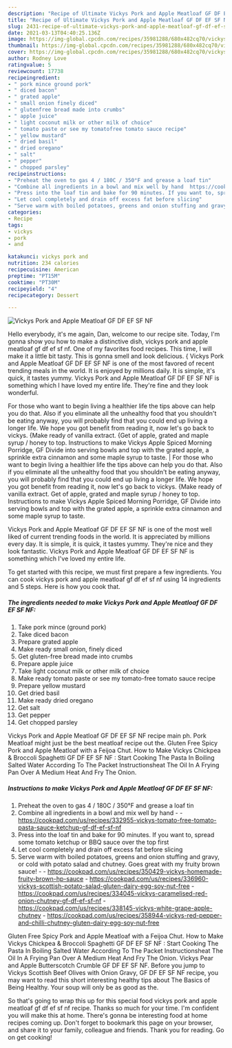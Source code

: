 ```yaml
---
description: "Recipe of Ultimate Vickys Pork and Apple Meatloaf GF DF EF SF NF"
title: "Recipe of Ultimate Vickys Pork and Apple Meatloaf GF DF EF SF NF"
slug: 2431-recipe-of-ultimate-vickys-pork-and-apple-meatloaf-gf-df-ef-sf-nf
date: 2021-03-13T04:40:25.136Z
image: https://img-global.cpcdn.com/recipes/35981288/680x482cq70/vickys-pork-and-apple-meatloaf-gf-df-ef-sf-nf-recipe-main-photo.jpg
thumbnail: https://img-global.cpcdn.com/recipes/35981288/680x482cq70/vickys-pork-and-apple-meatloaf-gf-df-ef-sf-nf-recipe-main-photo.jpg
cover: https://img-global.cpcdn.com/recipes/35981288/680x482cq70/vickys-pork-and-apple-meatloaf-gf-df-ef-sf-nf-recipe-main-photo.jpg
author: Rodney Love
ratingvalue: 5
reviewcount: 17738
recipeingredient:
- " pork mince ground pork"
- " diced bacon"
- " grated apple"
- " small onion finely diced"
- " glutenfree bread made into crumbs"
- " apple juice"
- " light coconut milk or other milk of choice"
- " tomato paste or see my tomatofree tomato sauce recipe"
- " yellow mustard"
- " dried basil"
- " dried oregano"
- " salt"
- " pepper"
- " chopped parsley"
recipeinstructions:
- "Preheat the oven to gas 4 / 180C / 350°F and grease a loaf tin"
- "Combine all ingredients in a bowl and mix well by hand  https://cookpad.com/us/recipes/332955-vickys-tomato-free-tomato-pasta-sauce-ketchup-gf-df-ef-sf-nf"
- "Press into the loaf tin and bake for 90 minutes. If you want to, spread some tomato ketchup or BBQ sauce over the top first"
- "Let cool completely and drain off excess fat before slicing"
- "Serve warm with boiled potatoes, greens and onion stuffing and gravy, or cold with potato salad and chutney. Goes great with my fruity brown sauce!  https://cookpad.com/us/recipes/350429-vickys-homemade-fruity-brown-hp-sauce https://cookpad.com/us/recipes/336960-vickys-scottish-potato-salad-gluten-dairy-egg-soy-nut-free https://cookpad.com/us/recipes/334045-vickys-caramelised-red-onion-chutney-gf-df-ef-sf-nf https://cookpad.com/us/recipes/338145-vickys-white-grape-apple-chutney https://cookpad.com/us/recipes/358944-vickys-red-pepper-and-chilli-chutney-gluten-dairy-egg-soy-nut-free"
categories:
- Recipe
tags:
- vickys
- pork
- and

katakunci: vickys pork and 
nutrition: 234 calories
recipecuisine: American
preptime: "PT15M"
cooktime: "PT30M"
recipeyield: "4"
recipecategory: Dessert

---
```



![Vickys Pork and Apple Meatloaf GF DF EF SF NF](https://img-global.cpcdn.com/recipes/35981288/680x482cq70/vickys-pork-and-apple-meatloaf-gf-df-ef-sf-nf-recipe-main-photo.jpg)

Hello everybody, it's me again, Dan, welcome to our recipe site. Today, I'm gonna show you how to make a distinctive dish, vickys pork and apple meatloaf gf df ef sf nf. One of my favorites food recipes. This time, I will make it a little bit tasty. This is gonna smell and look delicious.
{
Vickys Pork and Apple Meatloaf GF DF EF SF NF is one of the most favored of recent trending meals in the world. It is enjoyed by millions daily. It is simple, it's quick, it tastes yummy. Vickys Pork and Apple Meatloaf GF DF EF SF NF is something which I have loved my entire life. They're fine and they look wonderful.

For those who want to begin living a healthier life the tips above can help you do that. Also if you eliminate all the unhealthy food that you shouldn&#39;t be eating anyway, you will probably find that you could end up living a longer life. We hope you got benefit from reading it, now let&#39;s go back to vickys. {Make ready of vanilla extract. {Get of apple, grated and maple syrup / honey to top. Instructions to make Vickys Apple Spiced Morning Porridge, GF Divide into serving bowls and top with the grated apple, a sprinkle extra cinnamon and some maple syrup to taste.
|
For those who want to begin living a healthier life the tips above can help you do that. Also if you eliminate all the unhealthy food that you shouldn&#39;t be eating anyway, you will probably find that you could end up living a longer life. We hope you got benefit from reading it, now let&#39;s go back to vickys. {Make ready of vanilla extract. Get of apple, grated and maple syrup / honey to top. Instructions to make Vickys Apple Spiced Morning Porridge, GF Divide into serving bowls and top with the grated apple, a sprinkle extra cinnamon and some maple syrup to taste.

Vickys Pork and Apple Meatloaf GF DF EF SF NF is one of the most well liked of current trending foods in the world. It is appreciated by millions every day. It is simple, it is quick, it tastes yummy. They're nice and they look fantastic. Vickys Pork and Apple Meatloaf GF DF EF SF NF is something which I've loved my entire life.


To get started with this recipe, we must first prepare a few ingredients. You can cook vickys pork and apple meatloaf gf df ef sf nf using 14 ingredients and 5 steps. Here is how you cook that.

<!--inarticleads1-->

##### The ingredients needed to make Vickys Pork and Apple Meatloaf GF DF EF SF NF:

1. Take  pork mince (ground pork)
1. Take  diced bacon
1. Prepare  grated apple
1. Make ready  small onion, finely diced
1. Get  gluten-free bread made into crumbs
1. Prepare  apple juice
1. Take  light coconut milk or other milk of choice
1. Make ready  tomato paste or see my tomato-free tomato sauce recipe
1. Prepare  yellow mustard
1. Get  dried basil
1. Make ready  dried oregano
1. Get  salt
1. Get  pepper
1. Get  chopped parsley


Vickys Pork and Apple Meatloaf GF DF EF SF NF recipe main ph. Pork Meatloaf might just be the best meatloaf recipe out the. Gluten Free Spicy Pork and Apple Meatloaf with a Feijoa Chut. How to Make Vickys Chickpea &amp; Broccoli Spaghetti GF DF EF SF NF : Start Cooking The Pasta In Boiling Salted Water According To The Packet Instructionsheat The Oil In A Frying Pan Over A Medium Heat And Fry The Onion. 

<!--inarticleads2-->

##### Instructions to make Vickys Pork and Apple Meatloaf GF DF EF SF NF:

1. Preheat the oven to gas 4 / 180C / 350°F and grease a loaf tin
1. Combine all ingredients in a bowl and mix well by hand -  - https://cookpad.com/us/recipes/332955-vickys-tomato-free-tomato-pasta-sauce-ketchup-gf-df-ef-sf-nf
1. Press into the loaf tin and bake for 90 minutes. If you want to, spread some tomato ketchup or BBQ sauce over the top first
1. Let cool completely and drain off excess fat before slicing
1. Serve warm with boiled potatoes, greens and onion stuffing and gravy, or cold with potato salad and chutney. Goes great with my fruity brown sauce! -  - https://cookpad.com/us/recipes/350429-vickys-homemade-fruity-brown-hp-sauce - https://cookpad.com/us/recipes/336960-vickys-scottish-potato-salad-gluten-dairy-egg-soy-nut-free - https://cookpad.com/us/recipes/334045-vickys-caramelised-red-onion-chutney-gf-df-ef-sf-nf - https://cookpad.com/us/recipes/338145-vickys-white-grape-apple-chutney - https://cookpad.com/us/recipes/358944-vickys-red-pepper-and-chilli-chutney-gluten-dairy-egg-soy-nut-free


Gluten Free Spicy Pork and Apple Meatloaf with a Feijoa Chut. How to Make Vickys Chickpea &amp; Broccoli Spaghetti GF DF EF SF NF : Start Cooking The Pasta In Boiling Salted Water According To The Packet Instructionsheat The Oil In A Frying Pan Over A Medium Heat And Fry The Onion. Vickys Pear and Apple Butterscotch Crumble GF DF EF SF NF. Before you jump to Vickys Scottish Beef Olives with Onion Gravy, GF DF EF SF NF recipe, you may want to read this short interesting healthy tips about The Basics of Being Healthy. Your soup will only be as good as the. 

So that's going to wrap this up for this special food vickys pork and apple meatloaf gf df ef sf nf recipe. Thanks so much for your time. I'm confident you will make this at home. There's gonna be interesting food at home recipes coming up. Don't forget to bookmark this page on your browser, and share it to your family, colleague and friends. Thank you for reading. Go on get cooking!
